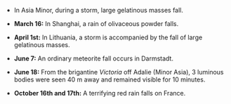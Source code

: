 ﻿

- In Asia Minor, during a storm, large gelatinous masses fall.

-   **March 16:** In Shanghai, a rain of olivaceous powder falls.


-   **April 1st:** In Lithuania, a storm is accompanied by the fall of large gelatinous masses.

-   **June 7:** An ordinary meteorite fall occurs in Darmstadt.


-   **June 18:** From the brigantine *Victoria* off Adalie (Minor Asia), 3 luminous bodies were seen 40 m away and remained visible for 10 minutes.

-   **October 16th and 17th:** A terrifying red rain falls on France.
